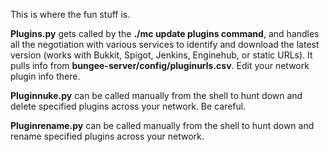 This is where the fun stuff is.  

**Plugins.py** gets called by the **./mc update plugins command**, and handles all the negotiation with various services to identify and download the latest version (works with Bukkit, Spigot, Jenkins, Enginehub, or static URLs).  It pulls info from **bungee-server/config/pluginurls.csv**.   Edit your network plugin info there.

**Pluginnuke.py** can be called manually from the shell to hunt down and delete specified plugins across your network.  Be careful.

**Pluginrename.py** can be called manually from the shell to hunt down and rename specified plugins across your network.
